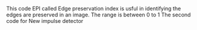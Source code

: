 This code EPI called Edge preservation index is usful in identifying the edges are preserved in an image. The range is between 0 to 1
The second code for New impulse detector
